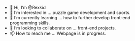 - 👋 Hi, I’m @Rexkid
- 👀 I’m interested in ... puzzle game development and sports. 
- 🌱 I’m currently learning ... how to further develop front-end programming skills.
- 💞️ I’m looking to collaborate on ... front-end projects. 
- 📫 How to reach me ... Webpage is in progress. 

<!---
Rexkid/Rexkid is a ✨ special ✨ repository because its `README.md` (this file) appears on your GitHub profile.
You can click the Preview link to take a look at your changes.
--->
